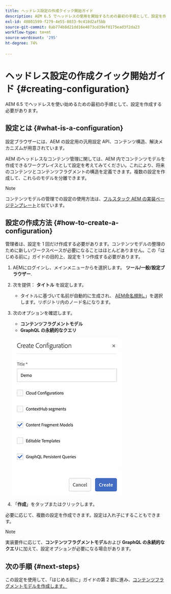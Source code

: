 ```yaml
---
title: ヘッドレス設定の作成クイック開始ガイド
description: AEM 6.5 でヘッドレスの使用を開始するための最初の手順として、設定を作成します。
exl-id: 48801599-f279-4e55-8033-9c418d2af5bb
source-git-commit: 8ab774b8d21dd16e4873cd39ef0175ead3f2da23
workflow-type: tm+mt
source-wordcount: '295'
ht-degree: 74%

---
```


# ヘッドレス設定の作成クイック開始ガイド {#creating-configuration}

AEM 6.5 でヘッドレスを使い始めるための最初の手順として、設定を作成する必要があります。

## 設定とは  {#what-is-a-configuration}

設定ブラウザーには、AEM の設定用の汎用設定 API、コンテンツ構造、解決メカニズムが用意されています。

AEM のヘッドレスなコンテンツ管理に関しては、AEM 内でコンテンツモデルを作成できるワークプレイスとして設定を考えてみてください。これにより、将来のコンテンツとコンテンツフラグメントの構造を定義できます。複数の設定を作成して、これらのモデルを分離できます。

>[!NOTE]
>
>コンテンツモデルの管理での設定の使用方法は、[フルスタック AEM の実装ページテンプレート](/help/sites-authoring/templates.md)と似ています。

## 設定の作成方法 {#how-to-create-a-configuration}

管理者は、設定を 1 回だけ作成する必要があります。コンテンツモデルの整理のために新しいワークスペースが必要になることはほとんどありません。この「はじめる前に」ガイドの目的上、設定を 1 つ作成する必要があります。

1. AEMにログインし、メインメニューからを選択します。 **ツール/一般/設定ブラウザー**.
1. 次を提供： **タイトル** を設定します。
   * タイトルに基づいて名前が自動的に生成され、 [AEM命名規則。](/help/sites-developing/naming-conventions.md)」を選択します。リポジトリ内のノード名になります。
1. 次のオプションを確認します。
   * **コンテンツフラグメントモデル**
   * **GraphQL の永続的なクエリ**

   ![設定の作成](../assets/create-configuration.png)

1. 「**作成**」をタップまたはクリックします。

必要に応じて、複数の設定を作成できます。設定は入れ子にすることもできます。

>[!NOTE]
>
>実装要件に応じて、**コンテンツフラグメントモデル**&#x200B;および **GraphQL の永続的なクエリ**&#x200B;に加えて、設定オプションが必要になる場合があります。

## 次の手順 {#next-steps}

この設定を使用して、「はじめる前に」ガイドの第 2 部に進み、[コンテンツフラグメントモデルを作成します。](create-content-model.md)

<!--
>[!TIP]
>
>For complete details about the Configuration Browser, [see the Configuration Browser documentation.](/help/sites-developing/configurations.md)
-->
